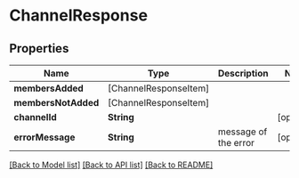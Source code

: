 # ChannelResponse

## Properties
Name | Type | Description | Notes
------------ | ------------- | ------------- | -------------
**membersAdded** | [ChannelResponseItem] |  | 
**membersNotAdded** | [ChannelResponseItem] |  | 
**channelId** | **String** |  | [optional] 
**errorMessage** | **String** | message of the error | [optional] 

[[Back to Model list]](../README.md#documentation-for-models) [[Back to API list]](../README.md#documentation-for-api-endpoints) [[Back to README]](../README.md)



